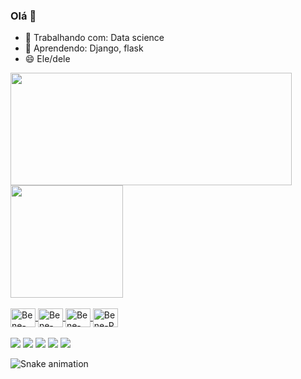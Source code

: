 ### Olá 👋


- 🔭 Trabalhando com: Data science
- 🌱 Aprendendo: Django, flask 
- 😄 Ele/dele
<div align="inline_block">
  <a href="https://github.com/ThiagoBenevides">
  <img height="180em" width="450em" src="https://github-readme-stats.vercel.app/api?username=ThiagoBenevides&show_icons=true&theme=tokyonight&include_all_commits=true&count_private=true"/>
  <img height="180em" src="https://github-readme-stats.vercel.app/api/top-langs/?username=ThiagoBenevides&layout=compact&langs_count=7&theme=tokyonight"/>
</div>  
  <div style="display: inline_block"><br>
  <img align="center" alt="Bene-Python" height="30" width="40" src="https://cdn.jsdelivr.net/gh/devicons/devicon/icons/python/python-original.svg"/>
  <img align="center" alt="Bene-Django" height="30" width="40" src="https://cdn.jsdelivr.net/gh/devicons/devicon/icons/django/django-plain.svg" />
  <img align="center" alt="Bene-Tensor" height="30" width="40"  src="https://cdn.jsdelivr.net/gh/devicons/devicon/icons/tensorflow/tensorflow-original-wordmark.svg"/>
  <img align="center" alt="Bene-R"      height="30" width="40" src="https://cdn.jsdelivr.net/gh/devicons/devicon/icons/rstudio/rstudio-original.svg" />
  </div>        
  
<div> <br>
  <a href="https://www.youtube.com/channel/UCaI8-jn4q_BFORb1SfkGUMg" target="_blank"><img src="https://img.shields.io/badge/YouTube-FF0000?style=for-the-badge&logo=youtube&logoColor=white" target="_blank"></a>
  <a href="https://instagram.com/professorbenevides" target="_blank"><img src="https://img.shields.io/badge/-Instagram-%23E4405F?style=for-the-badge&logo=instagram&logoColor=white" target="_blank"></a>
 <a href="https://discord.gg/XZr7xCUJDa" target="_blank"><img src="https://img.shields.io/badge/Discord-7289DA?style=for-the-badge&logo=discord&logoColor=white" target="_blank"></a> 
  <a href = "mailto:benevides.thiago@live.com"><img src="https://img.shields.io/badge/Microsoft_Outlook-0078D4?style=for-the-badge&logo=microsoft-outlook&logoColor=white" target="_blank"></a>
  <a href="https://www.linkedin.com/in/benevides-thiago" target="_blank"><img src="https://img.shields.io/badge/-LinkedIn-%230077B5?style=for-the-badge&logo=linkedin&logoColor=white" target="_blank"></a> 
 
  ![Snake animation](https://github.com/ThiagoBenevides/ThiagoBenevides/blob/output/github-contribution-grid-snake.svg)
 
</div>
          

